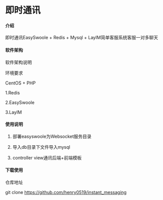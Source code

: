 # 即时通讯

#### 介绍
即时通讯EasySwoole + Redis + Mysql + LayIM简单客服系统客服一对多聊天

#### 软件架构
软件架构说明

环境要求

CentOS + PHP

1.Redis

2.EasySwoole

3.LayIM


#### 使用说明

1. 部署easyswoole为Websocket服务目录

2. 导入db目录下文件导入mysql

3. controller view通讯后端+前端模板

#### 下载使用

仓库地址

git clone https://github.com/henry0519/instant_messaging
